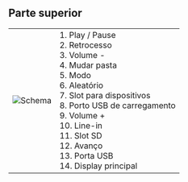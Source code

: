 ## Parte superior 

| | |
|:-------|:-------|
|![Schema](http://static.energysistem.com/images/manuals/42260/5491bbd167090.jpg)| 1. Play / Pause <br>2. Retrocesso <br>3. Volume -<br>4. Mudar pasta<br>5. Modo<br>6. Aleatório<br>7. Slot para dispositivos<br>8. Porto USB de carregamento<br>9. Volume +<br>10. Line-in<br>11. Slot SD<br>12. Avanço<br>13. Porta USB <br>14. Display principal |


